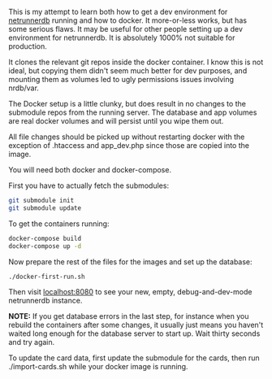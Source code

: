This is my attempt to learn both how to get a dev environment for [netrunnerdb](https://github.com/alsciende/netrunnerdb) running and how to docker. It more-or-less works, but has some serious flaws. It may be useful for other people setting up a dev environment for netrunnerdb. It is absolutely 1000% not suitable for production.

It clones the relevant git repos inside the docker container. I know this is not ideal, but copying them didn't seem much better for dev purposes, and mounting them as volumes led to ugly permissions issues involving nrdb/var.

The Docker setup is a little clunky, but does result in no changes to the submodule repos from the running server. The database and app volumes are real docker volumes and will persist until you wipe them out.

All file changes should be picked up without restarting docker with the exception of .htaccess and app_dev.php since those are copied into the image.

You will need both docker and docker-compose.

First you have to actually fetch the submodules:

```sh
git submodule init
git submodule update
```

To get the containers running:

```sh
docker-compose build
docker-compose up -d
```

Now prepare the rest of the files for the images and set up the database:
```sh
./docker-first-run.sh
```

Then visit [localhost:8080](http://localhost:8080) to see your new, empty, debug-and-dev-mode netrunnerdb instance.

**NOTE:** If you get database errors in the last step, for instance when you rebuild the containers after some changes, it usually just means you haven't waited long enough for the database server to start up. Wait thirty seconds and try again.

To update the card data, first update the submodule for the cards, then run ./import-cards.sh while your docker image is running.
